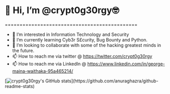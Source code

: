 #            👋 Hi, I’m @crypt0g30rgy🤓
=============================================

- 👀 I’m interested in Information Technology and Security
- 🌱 I’m currently learning Cyb3r S£curity, Bug Bounty and Python.
- 💞️ I’m looking to collaborate with some of the hacking greatest minds in the future. 
- 📫 How to reach me via twitter @ https://twitter.com/crypt0g30rgy
- 📫 How to reach me via LinkedIn @ https://www.linkedin.com/in/george-maina-waithaka-95a465214/

[![crypt0g30rgy's GitHub stats]([https://github-readme-stats.vercel.app/api?username=crypt0g30rgy](https://github-readme-stats.vercel.app/api?username=crypt0g30rgy&count_private=true&show_icons=true&theme=radical))](https://github.com/anuraghazra/github-readme-stats)

<!---
g30rgyth3d4rk/g30rgyth3d4rk is a ✨ special ✨ repository because its `README.md` (this file) appears on your GitHub profile.
You can click the Preview link to take a look at your changes.
--->
